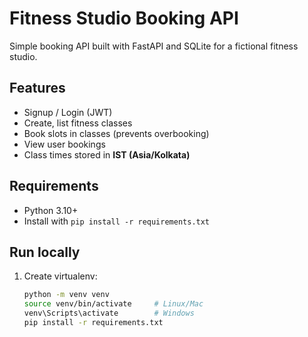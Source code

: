 # Fitness Studio Booking API

Simple booking API built with FastAPI and SQLite for a fictional fitness studio.

## Features
- Signup / Login (JWT)
- Create, list fitness classes
- Book slots in classes (prevents overbooking)
- View user bookings
- Class times stored in **IST (Asia/Kolkata)**

## Requirements
- Python 3.10+
- Install with `pip install -r requirements.txt`

## Run locally
1. Create virtualenv:
   ```bash
   python -m venv venv
   source venv/bin/activate     # Linux/Mac
   venv\Scripts\activate        # Windows
   pip install -r requirements.txt
